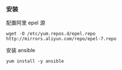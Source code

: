 ### 安装

配置阿里 epel 源

```
wget -O /etc/yum.repos.d/epel.repo http://mirrors.aliyun.com/repo/epel-7.repo
```

安装 ansible

```
yum install -y ansible
```

